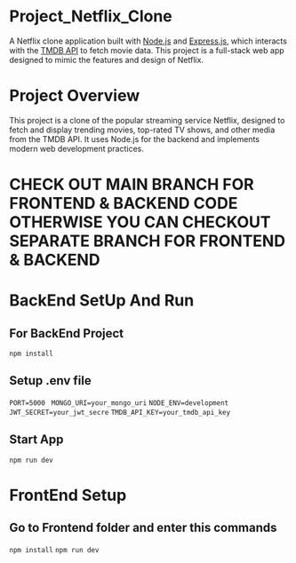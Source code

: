 # Project_Netflix_Clone

A Netflix clone application built with [Node.js](https://nodejs.org/) and [Express.js](https://expressjs.com/), which interacts with the [TMDB API](https://www.themoviedb.org/) to fetch movie data. This project is a full-stack web app designed to mimic the features and design of Netflix.

# Project Overview
This project is a clone of the popular streaming service Netflix, designed to fetch and display trending movies, top-rated TV shows, and other media from the TMDB API. It uses Node.js for the backend and implements modern web development practices.

# CHECK OUT MAIN BRANCH FOR FRONTEND & BACKEND CODE OTHERWISE YOU CAN CHECKOUT SEPARATE BRANCH FOR FRONTEND & BACKEND 

# BackEnd SetUp And Run

  ## For BackEnd Project 
  `npm install`

  ## Setup .env file
  `PORT=5000 `
  `MONGO_URI=your_mongo_uri`
  `NODE_ENV=development`
  `JWT_SECRET=your_jwt_secre`
  `TMDB_API_KEY=your_tmdb_api_key`

  ## Start App
  `npm run dev`

# FrontEnd Setup

  ## Go to Frontend folder and enter this commands

  `npm install`
  `npm run dev`
